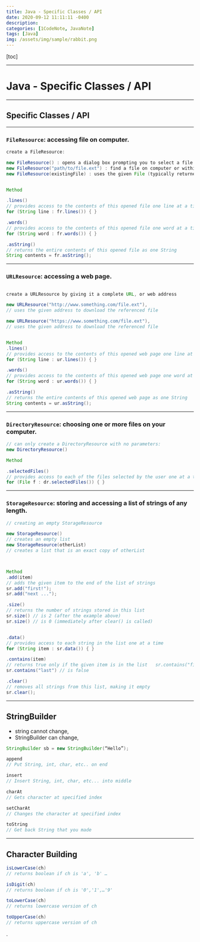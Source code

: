 ```yaml
---
title: Java - Specific Classes / API
date: 2020-09-12 11:11:11 -0400
description:
categories: [1CodeNote, JavaNote]
tags: [Java]
img: /assets/img/sample/rabbit.png
---
```


[toc]

---

# Java - Specific Classes / API

---

## Specific Classes / API

---

### `FileResource`: accessing file on computer.

```java
create a FileResource:

new FileResource() : opens a dialog box prompting you to select a file on your computer
new FileResource("path/to/file.ext") : find a file on computer or within your BlueJ project
new FileResource(existingFile) : uses the given File (typically returned by using a DirectoryResource)


Method

.lines()
// provides access to the contents of this opened file one line at a time
for (String line : fr.lines()) { }

.words()
// provides access to the contents of this opened file one word at a time
for (String word : fr.words()) { }

.asString()
// returns the entire contents of this opened file as one String
String contents = fr.asString();
```

---

### `URLResource`: accessing a web page.

```java

create a URLResource by giving it a complete URL, or web address

new URLResource("http://www.something.com/file.ext"),
// uses the given address to download the referenced file

new URLResource("https://www.something.com/file.ext"),
// uses the given address to download the referenced file


Method
.lines()
// provides access to the contents of this opened web page one line at a time
for (String line : ur.lines()) { }

.words()
// provides access to the contents of this opened web page one word at a time
for (String word : ur.words()) { }

.asString()
// returns the entire contents of this opened web page as one String
String contents = ur.asString();
```

---

### `DirectoryResource`: choosing one or more files on your computer.

```java
// can only create a DirectoryResource with no parameters:
new DirectoryResource()

Method

.selectedFiles()
// provides access to each of the files selected by the user one at a time
for (File f : dr.selectedFiles()) { }
```

---


### `StorageResource`: storing and accessing a list of strings of any length.

```java
// creating an empty StorageResource

new StorageResource()
// creates an empty list
new StorageResource(otherList)
// creates a list that is an exact copy of otherList



Method
.add(item)
// adds the given item to the end of the list of strings
sr.add("first!");
sr.add("next ...");

.size()
// returns the number of strings stored in this list
sr.size() // is 2 (after the example above)
sr.size() // is 0 (immediately after clear() is called)


.data()
// provides access to each string in the list one at a time
for (String item : sr.data()) { }

.contains(item)
// returns true only if the given item is in the list	sr.contains("first!") is true
sr.contains("last") // is false

.clear()
// removes all strings from this list, making it empty
sr.clear();
```

---

## StringBuilder
- string cannot change,
- StringBuilder can change,

```java
StringBuilder sb = new StringBuilder(“Hello”);

append
// Put String, int, char, etc.. on end

insert
// Insert String, int, char, etc... into middle

charAt
// Gets character at specified index

setCharAt
// Changes the character at specified index

toString
// Get back String that you made
```

---

## Character Building

```java
isLowerCase(ch)
// returns boolean if ch is 'a', 'b' …

isDigit(ch)
// returns boolean if ch is '0','1',…'9'

toLowerCase(ch)
// returns lowercase version of ch

toUpperCase(ch)
// returns uppercase version of ch
```




.
